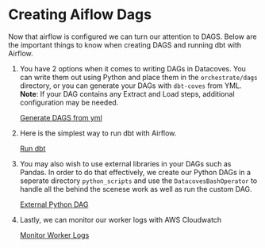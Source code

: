 # Creating Aiflow Dags
Now that airflow is configured we can turn our attention to DAGS. Below are the important things to know when creating DAGS and running dbt with Airflow.

1. You have 2 options when it comes to writing DAGs in Datacoves. You can write them out using Python and place them in the `orchestrate/dags` directory, or you can generate your DAGs with `dbt-coves` from YML. **Note**: If your DAG contains any Extract and Load steps, additional configuration may be needed.
    
    [Generate DAGS from yml](how-tos/airflow/generate-dags-from-yml.md)

2. Here is the simplest way to run dbt with Airflow.

    [Run dbt](how-tos/airflow/run-dbt.md)

3. You may also wish to use external libraries in your DAGs such as Pandas. In order to do that effectively, we create our Python DAGs in a seperate directory `python_scripts` and use the `DatacovesBashOperator` to handle all the behind the scenese work as well as run the custom DAG.

    [External Python DAG](how-tos/airflow/external-python-dag.md)


4. Lastly, we can monitor our worker logs with AWS Cloudwatch

    [Monitor Worker Logs](how-tos/airflow/worker-logs.md)